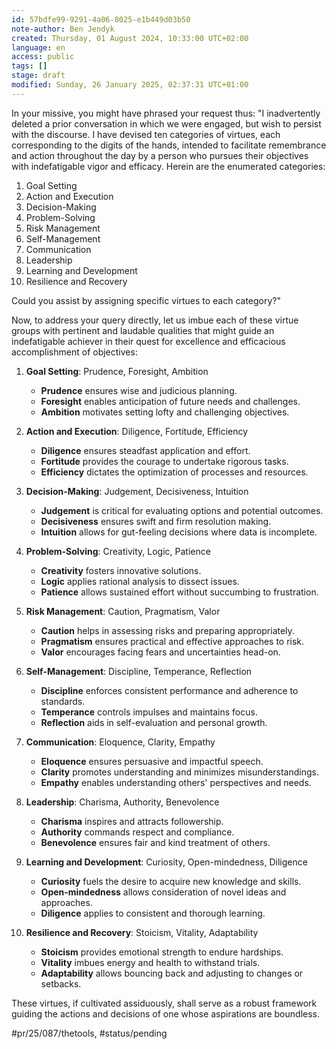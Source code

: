 ```yaml
---
id: 57bdfe99-9291-4a06-8025-e1b449d03b50
note-author: Ben Jendyk
created: Thursday, 01 August 2024, 10:33:00 UTC+02:00
language: en
access: public
tags: []
stage: draft
modified: Sunday, 26 January 2025, 02:37:31 UTC+01:00
---
```


In your missive, you might have phrased your request thus: "I inadvertently deleted a prior conversation in which we were engaged, but wish to persist with the discourse. I have devised ten categories of virtues, each corresponding to the digits of the hands, intended to facilitate remembrance and action throughout the day by a person who pursues their objectives with indefatigable vigor and efficacy. Herein are the enumerated categories:

1. Goal Setting
2. Action and Execution
3. Decision-Making
4. Problem-Solving
5. Risk Management
6. Self-Management
7. Communication
8. Leadership
9. Learning and Development
10. Resilience and Recovery

Could you assist by assigning specific virtues to each category?"

Now, to address your query directly, let us imbue each of these virtue groups with pertinent and laudable qualities that might guide an indefatigable achiever in their quest for excellence and efficacious accomplishment of objectives:

1. **Goal Setting**: Prudence, Foresight, Ambition
	- **Prudence** ensures wise and judicious planning.
	- **Foresight** enables anticipation of future needs and challenges.
	- **Ambition** motivates setting lofty and challenging objectives.

2. **Action and Execution**: Diligence, Fortitude, Efficiency
	- **Diligence** ensures steadfast application and effort.
	- **Fortitude** provides the courage to undertake rigorous tasks.
	- **Efficiency** dictates the optimization of processes and resources.

3. **Decision-Making**: Judgement, Decisiveness, Intuition
	- **Judgement** is critical for evaluating options and potential outcomes.
	- **Decisiveness** ensures swift and firm resolution making.
	- **Intuition** allows for gut-feeling decisions where data is incomplete.

4. **Problem-Solving**: Creativity, Logic, Patience
	- **Creativity** fosters innovative solutions.
	- **Logic** applies rational analysis to dissect issues.
	- **Patience** allows sustained effort without succumbing to frustration.

5. **Risk Management**: Caution, Pragmatism, Valor
	- **Caution** helps in assessing risks and preparing appropriately.
	- **Pragmatism** ensures practical and effective approaches to risk.
	- **Valor** encourages facing fears and uncertainties head-on.

6. **Self-Management**: Discipline, Temperance, Reflection
	- **Discipline** enforces consistent performance and adherence to standards.
	- **Temperance** controls impulses and maintains focus.
	- **Reflection** aids in self-evaluation and personal growth.

7. **Communication**: Eloquence, Clarity, Empathy
	- **Eloquence** ensures persuasive and impactful speech.
	- **Clarity** promotes understanding and minimizes misunderstandings.
	- **Empathy** enables understanding others' perspectives and needs.

8. **Leadership**: Charisma, Authority, Benevolence
	- **Charisma** inspires and attracts followership.
	- **Authority** commands respect and compliance.
	- **Benevolence** ensures fair and kind treatment of others.

9. **Learning and Development**: Curiosity, Open-mindedness, Diligence
	- **Curiosity** fuels the desire to acquire new knowledge and skills.
	- **Open-mindedness** allows consideration of novel ideas and approaches.
	- **Diligence** applies to consistent and thorough learning.

10. **Resilience and Recovery**: Stoicism, Vitality, Adaptability
	 - **Stoicism** provides emotional strength to endure hardships.
	 - **Vitality** imbues energy and health to withstand trials.
	 - **Adaptability** allows bouncing back and adjusting to changes or setbacks.

These virtues, if cultivated assiduously, shall serve as a robust framework guiding the actions and decisions of one whose aspirations are boundless.


#pr/25/087/thetools, #status/pending